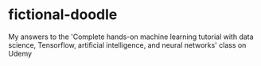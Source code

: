 # fictional-doodle
My answers to the 'Complete hands-on machine learning tutorial with data science, Tensorflow, artificial intelligence, and neural networks' class on Udemy
